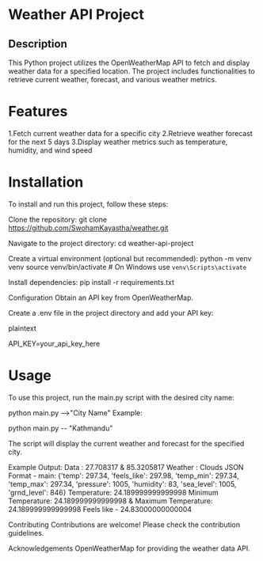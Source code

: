 # Weather API Project


## Description

This Python project utilizes the OpenWeatherMap API to fetch and display weather data for a specified location. The project includes functionalities to retrieve current weather, forecast, and various weather metrics.


# Features

1.Fetch current weather data for a specific city
2.Retrieve weather forecast for the next 5 days
3.Display weather metrics such as temperature, humidity, and wind speed


# Installation

To install and run this project, follow these steps:

Clone the repository:
  git clone https://github.com/SwohamKayastha/weather.git
  
Navigate to the project directory:
  cd weather-api-project
  
Create a virtual environment (optional but recommended):
  python -m venv venv
  source venv/bin/activate  # On Windows use `venv\Scripts\activate`
  
Install dependencies:
  pip install -r requirements.txt
  
Configuration
  Obtain an API key from OpenWeatherMap.

Create a .env file in the project directory and add your API key:

plaintext

API_KEY=your_api_key_here

# Usage
To use this project, run the main.py script with the desired city name:


python main.py -->"City Name"
Example:

python main.py -- "Kathmandu"

The script will display the current weather and forecast for the specified city.

Example Output:
Data : 27.708317 & 85.3205817
Weather : Clouds
JSON Format - main: {'temp': 297.34, 'feels_like': 297.98, 'temp_min': 297.34, 'temp_max': 297.34, 'pressure': 1005, 'humidity': 83, 'sea_level': 1005, 'grnd_level': 846}
Temperature: 24.189999999999998
Minimum Temperature: 24.189999999999998  &  Maximum Temperature: 24.189999999999998
Feels like - 24.83000000000004

Contributing
Contributions are welcome! Please check the contribution guidelines.

Acknowledgements
OpenWeatherMap for providing the weather data API.